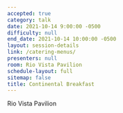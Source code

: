```yaml
---
accepted: true
category: talk
date: 2021-10-14 9:00:00 -0500
difficulty: null
end_date: 2021-10-14 10:00:00 -0500
layout: session-details
link: /catering-menus/
presenters: null
room: Rio Vista Pavilion
schedule-layout: full
sitemap: false
title: Continental Breakfast
---
```


Rio Vista Pavilion
